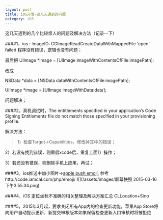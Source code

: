 ```yaml
---
layout: post
title: iOS开发-这几天遇到的问题
category: iOS
---
```


这几天遇到的几个比较烦人的问题及解决方法（记录一下）  

####1，ios <Error>: ImageIO: CGImageReadCreateDataWithMappedFile  'open' failed 
程序没有错误，逻辑也没有问题；

最后把
UIImage *image = [UIImage imageWithContentsOfFile:imagePath];

改成

NSData *data = [NSData dataWithContentsOfFile:imagePath];

 UIImage *image = [UIImage imageWithData:data];

问题解决；

####2，真机调试时，The entitlements specified in your application’s Code Signing Entitlements file do not match those specified in your provisioning profile.

解决方法：

>1）检查Target->Capabilities，修改掉其中的错误；

2）若没有找到错误，则重启xcode后，重复上面1）操作；

3）若还没有错误，则删除手机上应用，再试；  

####3，ios推送中加小图片->[apple push emoji](http://stackoverflow.com/questions/16649050/emojis-support-in-apple-push-notification), 参考http://code.iamcal.com/php/emoji/
![](/assets/images/屏幕快照 2015-03-16 下午3.55.34.png)

####4，iOS 定位坐标不准确的相关整理及解决方案汇总 CLLocation+Sino

####5，2015年3月起，要求关闭所有App内的检查更新功能，苹果App Store将向用户自动提示更新，新提交审核版本如果保留检查更新入口审核时将被拒绝